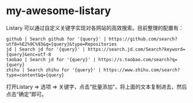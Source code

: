 # my-awesome-listary

Listary 可以通过自定义关键字实现对各网站的高效搜索。目前整理的配置有：

```
github | Search github for '{query}' | https://github.com/search?utf8=%E2%9C%93&q={query}&type=Repositories
jd | Search jd for '{query}' | https://search.jd.com/Search?keyword={query}&enc=utf-8
taobao | Search jd for '{query}' | https://s.taobao.com/search?q={query}
zhihu | Search zhihu for '{query}' | https://www.zhihu.com/search?type=content&q={query}
```

打开Listary => 选项 => 关键字，点击“批量添加”，将上面的文本复制进去，然后点击“确定”即可。